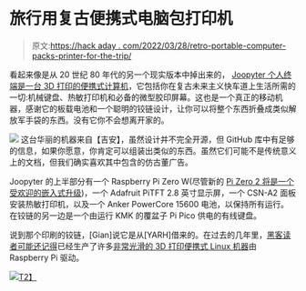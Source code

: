 # 旅行用复古便携式电脑包打印机

> 原文:[https://hack aday . com/2022/03/28/retro-portable-computer-packs-printer-for-the-trip/](https://hackaday.com/2022/03/28/retro-portable-computer-packs-printer-for-the-trip/)

看起来像是从 20 世纪 80 年代的另一个现实版本中掉出来的， [Joopyter 个人终端是一台 3D 打印的便携式计算机](https://github.com/gian-tronic/joopyter)，它包括你在复古未来主义快车道上生活所需的一切:机械键盘、热敏打印机和必备的微型胶印屏幕。这也是一个真正的移动机器，感谢它的板载电池和一个聪明的铰链设计，让你可以将整个东西折叠成类似解放军手袋的东西。没有它你不会想离开家的。

[![](../Images/39400f834d7c37ee243fff9f019f8fdc.png)](https://hackaday.com/wp-content/uploads/2022/03/joopyter_detail.jpg) 这台华丽的机器来自【吉安】，虽然设计并不完全开源，但 GitHub 库中有足够的信息，如果你愿意，你肯定可以组装出类似的东西。虽然它们可能不是传统意义上的文档，但我们确实喜欢其中包含的仿古董广告。

Joopyter 的上半部分有一个 Raspberry Pi Zero W(尽管新的 [Pi Zero 2 将是一个受欢迎的嵌入式升级](https://hackaday.com/2021/10/27/new-raspberry-pi-zero-2-upgrades-to-quad-core-processor/))，一个 Adafruit PiTFT 2.8 英寸显示屏，一个 CSN-A2 面板安装热敏打印机，以及一个 Anker PowerCore 15600 电池，以保持所有运行。在铰链的另一边是一个由运行 KMK 的覆盆子 Pi Pico 供电的有线键盘。

说到那个印刷的铰链，[Gian]说它是从[YARH]借来的。在过去的几年里，[黑客读者可能还记得](https://hackaday.com/2021/01/05/new-micro-yarh-io-designed-for-skilled-operators/)已经生产了许多[非常光滑的 3D 打印便携式 Linux 机器](https://hackaday.com/2020/09/03/yarh-io-is-the-hackable-pi-portable-of-our-dreams/)由 Raspberry Pi 驱动。

[![](../Images/a724fa0f06e226be83ab50eb1a3a02dd.png)T2】](https://hackaday.com/wp-content/uploads/2022/03/joopyter_poster.jpg)